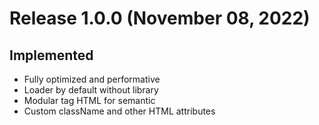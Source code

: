 # Release 1.0.0 (November 08, 2022)

## Implemented

- Fully optimized and performative
- Loader by default without library
- Modular tag HTML for semantic
- Custom className and other HTML attributes
